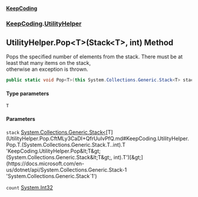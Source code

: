 #### [KeepCoding](index.md 'index')
### [KeepCoding](KeepCoding.md 'KeepCoding').[UtilityHelper](UtilityHelper.md 'KeepCoding.UtilityHelper')
## UtilityHelper.Pop&lt;T&gt;(Stack&lt;T&gt;, int) Method
Pops the specified number of elements from the stack. There must be at least that many items on the stack,  
otherwise an exception is thrown.
```csharp
public static void Pop<T>(this System.Collections.Generic.Stack<T> stack, int count);
```
#### Type parameters
<a name='KeepCoding.UtilityHelper.Pop.T.(System.Collections.Generic.Stack.T..int).T'></a>
`T`  
  
#### Parameters
<a name='KeepCoding.UtilityHelper.Pop.T.(System.Collections.Generic.Stack.T..int).stack'></a>
`stack` [System.Collections.Generic.Stack&lt;](https://docs.microsoft.com/en-us/dotnet/api/System.Collections.Generic.Stack-1 'System.Collections.Generic.Stack`1')[T](UtilityHelper.Pop.CftMLy3CaDI+QfrUuIvPfQ.md#KeepCoding.UtilityHelper.Pop.T.(System.Collections.Generic.Stack.T..int).T 'KeepCoding.UtilityHelper.Pop&lt;T&gt;(System.Collections.Generic.Stack&lt;T&gt;, int).T')[&gt;](https://docs.microsoft.com/en-us/dotnet/api/System.Collections.Generic.Stack-1 'System.Collections.Generic.Stack`1')  
  
<a name='KeepCoding.UtilityHelper.Pop.T.(System.Collections.Generic.Stack.T..int).count'></a>
`count` [System.Int32](https://docs.microsoft.com/en-us/dotnet/api/System.Int32 'System.Int32')  
  
